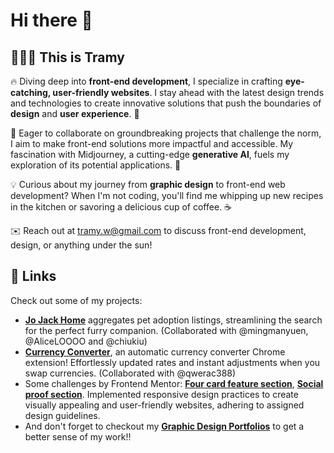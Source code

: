 # Hi there 👋

## 🧑🏻‍💻 This is Tramy

🔥 Diving deep into **front-end development**, I specialize in crafting **eye-catching, user-friendly websites**. I stay ahead with the latest design trends and technologies to create innovative solutions that push the boundaries of **design** and **user experience**. 🚀

🌟 Eager to collaborate on groundbreaking projects that challenge the norm, I aim to make front-end solutions more impactful and accessible. My fascination with Midjourney, a cutting-edge **generative AI**, fuels my exploration of its potential applications. 🤖

💡 Curious about my journey from **graphic design** to front-end web development? When I'm not coding, you'll find me whipping up new recipes in the kitchen or savoring a delicious cup of coffee. ☕️

✉️ Reach out at tramy.w@gmail.com to discuss front-end development, design, or anything under the sun!

## 🔗 Links

Check out some of my projects:
-   [**Jo Jack Home**](https://final-project-jo-jack-home.vercel.app/) aggregates pet adoption listings, streamlining the search for the perfect furry companion. (Collaborated with @mingmanyuen, @AliceLOOOO and @chiukiu)
-   [**Currency Converter**](https://currency-converter-black-nine.vercel.app), an automatic currency converter Chrome extension! Effortlessly updated rates and instant adjustments when you swap currencies. (Collaborated with @qwerac388)
-   Some challenges by Frontend Mentor: [**Four card feature section**](https://vercel.com/tramys-projects/project3-four-card-feature-section-master), [**Social proof section**](https://project2-social-proof-section-master.vercel.app). Implemented responsive design practices to create visually appealing and user-friendly websites, adhering to assigned design guidelines.
-   And don't forget to checkout my [**Graphic Design Portfolios**](https://tramyw.com) to get a better sense of my work!!



